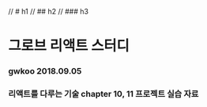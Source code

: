 // # h1
// ## h2
// ### h3

# 그로브 리액트 스터디 
### gwkoo 2018.09.05

### 리액트를 다루는 기술 chapter 10, 11 프로젝트 실습 자료